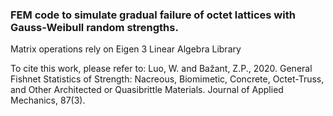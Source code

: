 ### FEM code to simulate gradual failure of octet lattices with Gauss-Weibull random strengths.

Matrix operations rely on Eigen 3 Linear Algebra Library

To cite this work, please refer to:
Luo, W. and Bažant, Z.P., 2020. General Fishnet Statistics of Strength: Nacreous, Biomimetic, Concrete, Octet-Truss, and Other Architected or Quasibrittle Materials. Journal of Applied Mechanics, 87(3).
